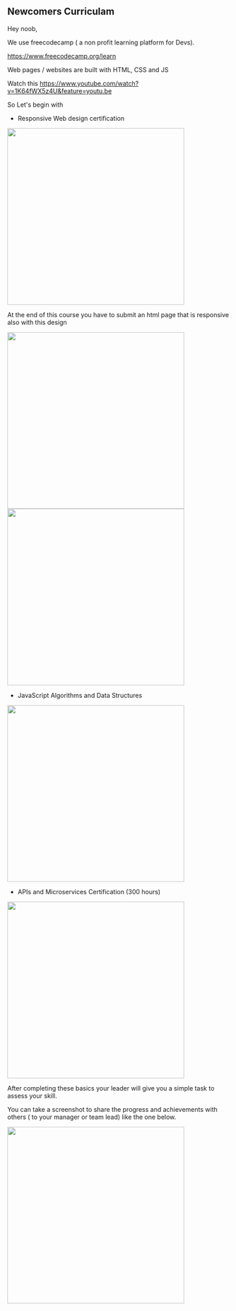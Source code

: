 ## Newcomers Curriculam

Hey noob,

We use freecodecamp ( a non profit learning platform for Devs).

https://www.freecodecamp.org/learn

Web pages / websites are built with HTML, CSS and JS

Watch this https://www.youtube.com/watch?v=1K64fWX5z4U&feature=youtu.be

So Let's begin with

- Responsive Web design certification

<img src="https://github.com/neoito-hub/learningHub/raw/master/src/components/images/FCC-html-css.png"  width="400"/>

At the end of this course you have to submit an html page that is responsive also with this design

<img src="https://github.com/neoito-hub/learningHub/raw/master/src/components/images/resume.jpg"  width="400"/>

<img src="https://github.com/neoito-hub/learningHub/raw/master/src/components/images/resume-mobile.jpg"  width="400"/>

- JavaScript Algorithms and Data Structures

<img src="https://github.com/neoito-hub/learningHub/raw/master/src/components/images/FCC-js.png"  width="400"/>

- APIs and Microservices Certification (300 hours)

<img src="https://github.com/neoito-hub/learningHub/raw/master/src/components/images/FCC-apis-mongo.png"  width="400"/>

After completing these basics your leader will give you a simple task to assess your skill.

You can take a screenshot to share the progress and achievements with others ( to your manager or team lead) like the one below.

<img src="https://github.com/neoito-hub/learningHub/raw/master/src/components/images/FCC-progress.png"  width="400"/>

